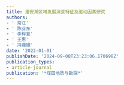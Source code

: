 ```yaml
---
title: 潘安湖区域发展演变特征及驱动因素研究
authors:
- ' 常江'
- ' 陈业东'
- ' 李梓萱'
- ' 王惠'
- ' 冯姗姗'
date: '2022-01-01'
publishDate: '2024-09-08T23:23:06.170698Z'
publication_types:
- article-journal
publication: '*煤田地质与勘探*'
---
```


